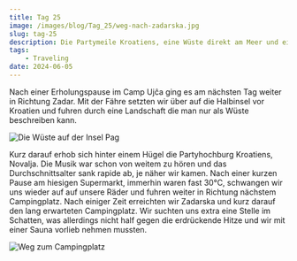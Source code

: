 ```yaml
---
title: Tag 25
image: /images/blog/Tag_25/weg-nach-zadarska.jpg
slug: tag-25
description: Die Partymeile Kroatiens, eine Wüste direkt am Meer und eine Sauna zum schlafen. Was kann es schöneres geben?
tags: 
    - Traveling
date: 2024-06-05
---
```


Nach einer Erholungspause im Camp Ujĉa ging es am nächsten Tag weiter in Richtung Zadar. Mit der Fähre setzten wir über auf die Halbinsel vor Kroatien und fuhren durch eine Landschaft die man nur als Wüste beschreiben kann. 

![Die Wüste auf der Insel Pag](/images/blog/Tag_25/wüste.jpg)

Kurz darauf erhob sich hinter einem Hügel die Partyhochburg Kroatiens, Novalja. Die Musik war schon von weitem zu hören und das Durchschnittsalter sank rapide ab, je näher wir kamen.
Nach einer kurzen Pause am hiesigen Supermarkt, immerhin waren fast 30°C, schwangen wir uns wieder auf auf unsere Räder und fuhren weiter in Richtung nächstem Campingplatz.
Nach einiger Zeit erreichten wir Zadarska und kurz darauf den lang erwarteten Campingplatz. Wir suchten uns extra eine Stelle im Schatten, was allerdings nicht half gegen die erdrückende Hitze und wir mit einer Sauna vorlieb nehmen mussten.

![Weg zum Campingplatz](/images/blog/Tag_25/zadarska.jpg)